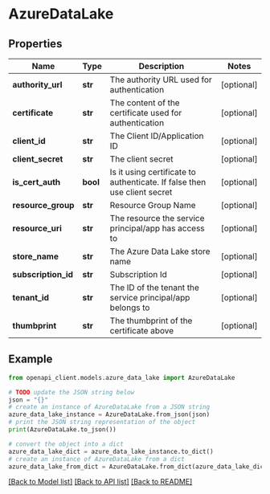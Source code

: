 # AzureDataLake


## Properties

Name | Type | Description | Notes
------------ | ------------- | ------------- | -------------
**authority_url** | **str** | The authority URL used for authentication | [optional] 
**certificate** | **str** | The content of the certificate used for authentication | [optional] 
**client_id** | **str** | The Client ID/Application ID | [optional] 
**client_secret** | **str** | The client secret | [optional] 
**is_cert_auth** | **bool** | Is it using certificate to authenticate. If false then use client secret | [optional] 
**resource_group** | **str** | Resource Group Name | [optional] 
**resource_uri** | **str** | The resource the service principal/app has access to | [optional] 
**store_name** | **str** | The Azure Data Lake store name | [optional] 
**subscription_id** | **str** | Subscription Id | [optional] 
**tenant_id** | **str** | The ID of the tenant the service principal/app belongs to | [optional] 
**thumbprint** | **str** | The thumbprint of the certificate above | [optional] 

## Example

```python
from openapi_client.models.azure_data_lake import AzureDataLake

# TODO update the JSON string below
json = "{}"
# create an instance of AzureDataLake from a JSON string
azure_data_lake_instance = AzureDataLake.from_json(json)
# print the JSON string representation of the object
print(AzureDataLake.to_json())

# convert the object into a dict
azure_data_lake_dict = azure_data_lake_instance.to_dict()
# create an instance of AzureDataLake from a dict
azure_data_lake_from_dict = AzureDataLake.from_dict(azure_data_lake_dict)
```
[[Back to Model list]](../README.md#documentation-for-models) [[Back to API list]](../README.md#documentation-for-api-endpoints) [[Back to README]](../README.md)



